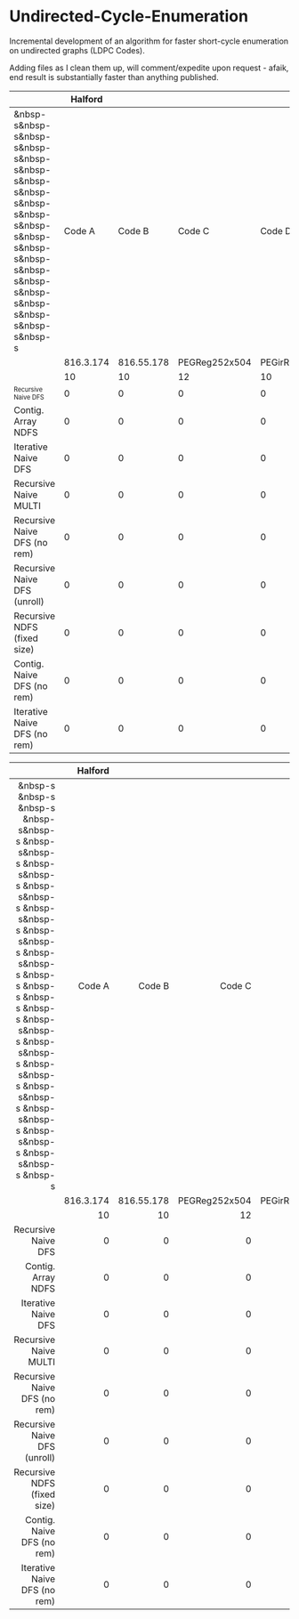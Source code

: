 # Undirected-Cycle-Enumeration
Incremental development of an algorithm for faster short-cycle enumeration on undirected graphs (LDPC Codes).

Adding files as I clean them up, will comment/expedite upon request - afaik, end result is substantially faster than anything published. 

|                              | Halford   |            |               |                 | Karimi           |                |                 |                   |
| ---------------------------- | --------- | ---------- | ------------- | --------------- | ---------------- | -------------- | --------------- | ----------------- |
|&nbsp-s&nbsp-s&nbsp-s&nbsp-s&nbsp-s&nbsp-s&nbsp-s&nbsp-s&nbsp-s&nbsp-s&nbsp-s&nbsp-s&nbsp-s&nbsp-s&nbsp-s&nbsp-s&nbsp-s&nbsp-s&nbsp-s&nbsp-s&nbsp-s| Code A    | Code B     | Code C        | Code D          | Code A           | Code B         | Code C          | Code D            |
|                              | 816.3.174 | 816.55.178 | PEGReg252x504 | PEGirReg252x504 | PEGirReg504x1008 | PEGReg504x1008 | 8000.4000.3.483 | 10000.10000.3.631 |
|                              | 10        | 10         | 12            | 10              | 10               | 14             | 10              | 10                |
| <sub><sup>Recursive Naive DFS</sub></sup>          | 0         | 0          | 0             | 0               | 0                | 0              | 0               | 0                 |
| Contig. Array NDFS           | 0         | 0          | 0             | 0               | 0                | 0              | 0               | 0                 |
| Iterative Naive DFS          | 0         | 0          | 0             | 0               | 0                | 0              | 0               | 0                 |
| Recursive Naive MULTI        | 0         | 0          | 0             | 0               | 0                | 0              | 0               | 0                 |
| Recursive Naive DFS (no rem) | 0         | 0          | 0             | 0               | 0                | 0              | 0               | 0                 |
| Recursive Naive DFS (unroll) | 0         | 0          | 0             | 0               | 0                | 0              | 0               | 0                 |
| Recursive NDFS (fixed size)  | 0         | 0          | 0             | 0               | 0                | 0              | 0               | 0                 |
| Contig. Naive DFS (no rem)   | 0         | 0          | 0             | 0               | 0                | 0              | 0               | 0                 |
| Iterative Naive DFS (no rem) | 0         | 0          | 0             | 0               | 0                | 0              | 0               | 0                 |

| |Halford| | | |Karimi| | | |
|----:|----:|----:|----:|----:|----:|----:|----:|----:|
|&nbsp-s &nbsp-s &nbsp-s &nbsp-s&nbsp-s &nbsp-s&nbsp-s &nbsp-s&nbsp-s &nbsp-s&nbsp-s &nbsp-s&nbsp-s &nbsp-s&nbsp-s &nbsp-s&nbsp-s &nbsp-s &nbsp-s &nbsp-s &nbsp-s &nbsp-s&nbsp-s &nbsp-s&nbsp-s &nbsp-s&nbsp-s &nbsp-s&nbsp-s &nbsp-s&nbsp-s &nbsp-s&nbsp-s &nbsp-s&nbsp-s &nbsp-s|Code A|Code B|Code C|Code D|Code A|Code B|Code C|Code D|
| |816.3.174|816.55.178|PEGReg252x504|PEGirReg252x504|PEGirReg504x1008|PEGReg504x1008|8000.4000.3.483|10000.10000.3.631|
| |10|10|12|10|10|14|10|10|
|Recursive Naive DFS|0|0|0|0|0|0|0|0|
|Contig. Array NDFS |0|0|0|0|0|0|0|0|
|Iterative Naive DFS|0|0|0|0|0|0|0|0|
|Recursive Naive MULTI|0|0|0|0|0|0|0|0|
|Recursive Naive DFS (no rem)|0|0|0|0|0|0|0|0|
|Recursive Naive DFS (unroll)|0|0|0|0|0|0|0|0|
|Recursive NDFS (fixed size)|0|0|0|0|0|0|0|0|
|Contig. Naive DFS (no rem)|0|0|0|0|0|0|0|0|
|Iterative Naive DFS (no rem)|0|0|0|0|0|0|0|0|
